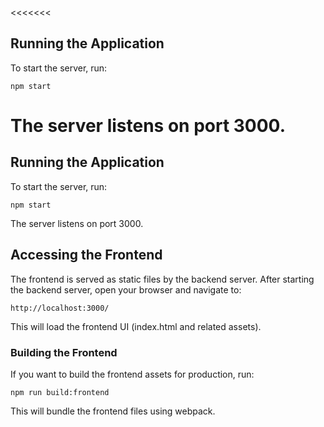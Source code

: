 <<<<<<<
## Running the Application
To start the server, run:
```
npm start
```
The server listens on port 3000.
=======

## Running the Application
To start the server, run:
```
npm start
```
The server listens on port 3000.

## Accessing the Frontend
The frontend is served as static files by the backend server. After starting the backend server, open your browser and navigate to:
```
http://localhost:3000/
```
This will load the frontend UI (index.html and related assets).

### Building the Frontend
If you want to build the frontend assets for production, run:
```
npm run build:frontend
```
This will bundle the frontend files using webpack.
